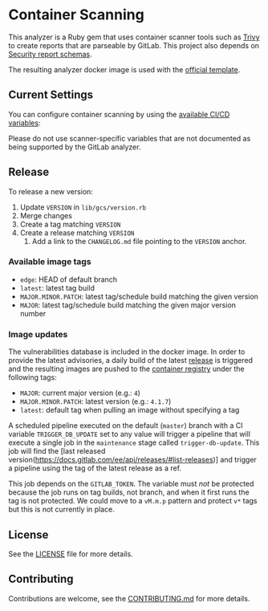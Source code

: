 # Container Scanning

This analyzer is a Ruby gem that uses container scanner tools such as [Trivy](https://github.com/aquasecurity/trivy) to create reports that are parseable by GitLab. This project also depends on [Security report schemas](https://gitlab.com/gitlab-org/security-products/security-report-schemas). 

The resulting analyzer docker image is used with the [official template](https://docs.gitlab.com/ee/user/application_security/container_scanning/#configuration).

## Current Settings

You can configure container scanning by using the [available CI/CD variables](https://docs.gitlab.com/ee/user/application_security/container_scanning/#available-cicd-variables):

Please do not use scanner-specific variables that are not documented as being supported by the GitLab analyzer.

## Release

To release a new version:
1. Update `VERSION` in `lib/gcs/version.rb`
1. Merge changes
1. Create a tag matching `VERSION`
1. Create a release matching `VERSION`
   1. Add a link to the `CHANGELOG.md` file pointing to the `VERSION` anchor.

### Available image tags

- `edge`: HEAD of default branch
- `latest`: latest tag build
- `MAJOR.MINOR.PATCH`: latest tag/schedule build matching the given version
- `MAJOR`: latest tag/schedule build matching the given major version number

### Image updates

The vulnerabilities database is included in the docker image. In order to provide the latest
advisories, a daily build of the latest [release](https://gitlab.com/gitlab-org/security-products/analyzers/container-scanning/-/releases)
is triggered and the resulting images are pushed to the
[container registry](https://gitlab.com/gitlab-org/security-products/analyzers/container-scanning/container_registry)
under the following tags:

- `MAJOR`: current major version (e.g.: `4`)
- `MAJOR.MINOR.PATCH`: latest version (e.g.: `4.1.7`)
- `latest`: default tag when pulling an image without specifying a tag

A scheduled pipeline executed on the default (`master`) branch with a CI variable `TRIGGER_DB_UPDATE` set to any value
will trigger a pipeline that will execute a single job in the `maintenance` stage called `trigger-db-update`. This job
will find the [last released version(https://docs.gitlab.com/ee/api/releases/#list-releases)] and trigger a pipeline
using the tag of the latest release as a ref.

This job depends on the `GITLAB_TOKEN`. The variable must *not* be protected because the job runs on tag builds, not
branch, and when it first runs the tag is not protected. We could move to a `vM.m.p` pattern and protect `v*` tags but
this is not currently in place.

## License

See the [LICENSE](LICENSE) file for more details.

## Contributing

Contributions are welcome, see the [CONTRIBUTING.md](CONTRIBUTING.md) for more details.
